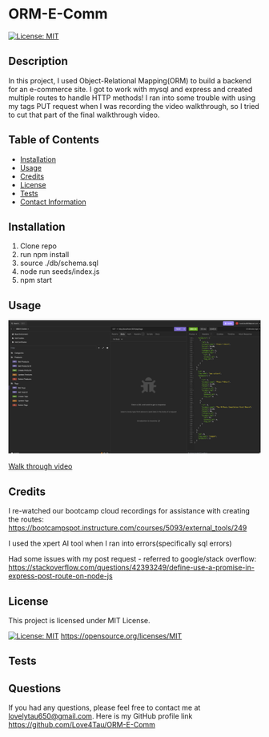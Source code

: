 
  # ORM-E-Comm

  [![License: MIT](https://img.shields.io/badge/License-MIT-yellow.svg)](https://opensource.org/licenses/MIT)

  ## Description
  In this project, I used Object-Relational Mapping(ORM) to build a backend for an e-commerce site. I got to work with mysql and express and created multiple routes to handle HTTP methods! I ran into some trouble with using my tags PUT request when I was recording the video walkthrough, so I tried to cut that part of the final walkthrough video.

  ## Table of Contents
  - [Installation](#installation)
  - [Usage](#usage)
  - [Credits](#credits)
  - [License](#license)
  - [Tests](#tests)
  - [Contact Information](#questions)

  ## Installation
  1) Clone repo 
  2) run npm install 
  3) source ./db/schema.sql 
  4) node run seeds/index.js 
  5) npm start

  ## Usage
  ![alt text](./assets/images/Insomnia.png)

  [Walk through video](https://drive.google.com/file/d/1vbIFIPQdlWreXBWIkRJemqm4sNNAYn1D/view?usp=sharing)

  ## Credits
  I re-watched our bootcamp cloud recordings for assistance with creating the routes: https://bootcampspot.instructure.com/courses/5093/external_tools/249

  I used the xpert AI tool when I ran into errors(specifically sql errors)
  
  Had some issues with my post request - referred to google/stack overflow:
  https://stackoverflow.com/questions/42393249/define-use-a-promise-in-express-post-route-on-node-js

  ## License
  
  This project is licensed under MIT License.

  [![License: MIT](https://img.shields.io/badge/License-MIT-yellow.svg)](https://opensource.org/licenses/MIT)
  https://opensource.org/licenses/MIT
  

  ## Tests
  

  ## Questions
  If you had any questions, please feel free to contact me at lovelytau650@gmail.com.
  Here is my GitHub profile link https://github.com/Love4Tau/ORM-E-Comm

  
